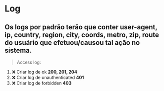 # Log

## Os logs por padrão terão que conter user-agent, ip, country, region, city, coords, metro, zip, route do usuário que efetuou/causou tal ação no sistema.

> Access log:

1. ❌ Criar log de ok **200, 201, 204**
2. ❌ Criar log de unauthenticated **401**
3. ❌ Criar log de forbidden **403**
